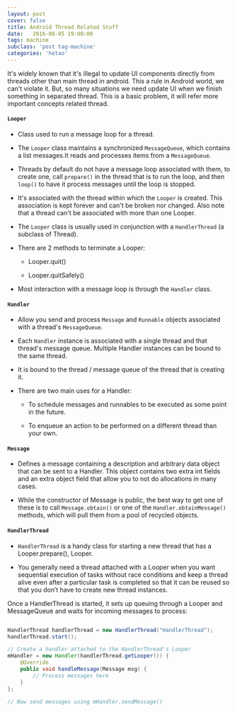 ```yaml
---
layout: post
cover: false
title: Android Thread Related Stuff
date:   2016-08-05 19:00:00
tags: machine
subclass: 'post tag-machine'
categories: 'hetao'
---
```


It's widely known that it's illegal to update UI components directly from threads other than main thread in android. This a rule in Android world, we can't violate it. But, so many situations we need 
update UI when we finish something in separated thread. This is a basic problem, it will refer more important concepts related thread.

#### `Looper`

* Class used to run a message loop for a thread.

* The `Looper` class maintains a synchronized `MessageQueue`, which contains a list messages.It reads and processes items from a `MessageQueue`.

* Threads by default do not have a message loop associated with them, to create one, call `prepare()` in the thread that is to run the loop, and then `loop()` to have it process messages until the loop is stopped.

* It's associated with the thread within which the `Looper` is created. This association is kept forever and can't be broken nor changed. Also note that a thread can't be associated with more than one Looper. 

* The `Looper` class is usually used in conjunction with a `HandlerThread` (a subclass of Thread).

* There are 2 methods to terminate a Looper:

    * Looper.quit()

    * Looper.quitSafely() 

* Most interaction with a message loop is through the `Handler` class.

#### `Handler`

* Allow you send and process `Message` and `Runnable` objects associated with a thread's `MessageQueue`. 

* Each `Handler` instance is associated with a single thread and that thread's message queue. Multiple Handler instances can be bound to the same thread.

* It is bound to the thread / message queue of the thread that is creating it.

* There are two main uses for a Handler: 

    * To schedule messages and runnables to be executed as some point in the future. 

    * To enqueue an action to be performed on a different thread than your own.
    
#### `Message`

* Defines a message containing a description and arbitrary data object that can be sent to a Handler. This object contains two extra int fields and an extra object field that allow you to not do allocations in many cases.

* While the constructor of Message is public, the best way to get one of these is to call `Message.obtain()` or one of the `Handler.obtainMessage()` methods, which will pull them from a pool of recycled objects.


#### `HandlerThread`

* `HandlerThread` is a handy class for starting a new thread that has a Looper.prepare(), Looper. 

* You generally need a thread attached with a Looper when you want sequential execution of tasks without race conditions and keep a thread alive even after a particular task is completed so that it can be reused so that you don’t have to create new thread instances.

Once a HandlerThread is started, it sets up queuing through a Looper and MessageQueue and waits for incoming messages to process:

```java

HandlerThread handlerThread = new HandlerThread("HandlerThread");
handlerThread.start();

// Create a handler attached to the HandlerThread's Looper
mHandler = new Handler(handlerThread.getLooper()) {
    @Override
    public void handleMessage(Message msg) {
        // Process messages here
    }
};
 
// Now send messages using mHandler.sendMessage()

```
